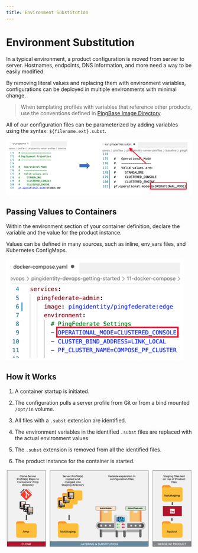 ```yaml
---
title: Environment Substitution
---
```

# Environment Substitution

In a typical environment, a product configuration is moved from server to server. Hostnames, endpoints, DNS information, and more need a way to be easily modified.

By removing literal values and replacing them with environment variables, configurations can be deployed in multiple environments with minimal change.

> When templating profiles with variables that reference other products, use the conventions defined in [PingBase Image Directory](../docker-images/pingbase/README.md).

All of our configuration files can be parameterized by adding variables using the syntax:
`${filename.ext}.subst`.

![run.properties.subst](../images/CONFIG_SUBSTITUTION.png)

## Passing Values to Containers

Within the environment section of your container definition, declare the variable and the value for the product instance.

Values can be defined in many sources, such as inline, env_vars files, and Kubernetes ConfigMaps.

![docker compose environment variables](../images/COMPOSE_SUBSTITUTION.png)

## How it Works

1. A container startup is initiated.

2. The configuration pulls a server profile from Git or from a bind mounted `/opt/in` volume.

3. All files with a `.subst` extension are identified.

4. The environment variables in the identified `.subst` files are replaced with the actual environment values.

5. The `.subst` extension is removed from all the identified files.

6. The product instance for the container is started.

![profile start up sequence](../images/PROFILES_PROCESS.png)
